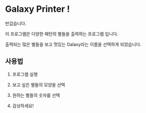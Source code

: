 # Galaxy Printer !

 반갑습니다.

 이 프로그램은 다양한 패턴의 별들을 출력하는 프로그램 입니다.

 출력되는 많은 별들을 보고 멋있는 Galaxy라는 이름을 선택하게 되었습니다.


## 사용법

 1) 프로그램 실행

 2) 보고 싶은 별들의 모양을 선택

 3) 원하는 별들의 숫자를 선택

 4) 감상하세요!
